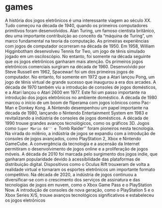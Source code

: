 # games


A história dos jogos eletrônicos é uma interessante viagem ao século XX. Tudo começou na década de 1940, quando os primeiros computadores primitivos foram desenvolvidos. Alan Turing, um famoso cientista britânico, deu uma importante contribuição ao conceito da “máquina de Turing”, um marco fundamental na teoria da computação. As primeiras experiências com jogos de computador ocorreram na década de 1950. Em 1958, William Higginbotham desenvolveu Tennis for Two, um jogo de tênis simulado jogado em um osciloscópio. No entanto, foi somente na década seguinte que os jogos eletrônicos ganharam mais atenção. Os primeiros jogos eletrônicos comerciais surgiram na década de 1960. Desenvolvido por Steve Russell em 1962, Spacewar! foi um dos primeiros jogos de computador. No entanto, foi somente em 1972 que a Atari lançou Pong, um jogo de tênis virtual de grande sucesso que  inaugurou a era dos arcades. A década de 1970 também viu a introdução de consoles de jogos domésticos, e a Atari lançou o Atari 2600 em 1977. Este foi um passo importante na introdução dos jogos eletrônicos no ambiente doméstico. A década de 1980 marcou o início de um boom de fliperama com jogos icônicos como Pac-Man e Donkey Kong. A Nintendo desempenhou um papel importante na década de 1980, lançando o Nintendo Entertainment System em 1983 e revitalizando a indústria de consoles de jogos domésticos. A década de 1990 trouxe grandes avanços tecnológicos, como os gráficos 3D. Jogos como ``Super Mario 64'' e ``Tomb Raider'' foram pioneiros nesta tecnologia. Na virada do milênio, a  indústria de jogos se expandiu com a introdução de consoles de jogos avançados, como  PlayStation 2, Xbox e Nintendo GameCube. A convergência da tecnologia e a ascensão da Internet permitiram o desenvolvimento de jogos online e a proliferação de jogos móveis.  A década de 2010 foi marcada pelo surgimento dos jogos indie, que ganharam popularidade devido à acessibilidade das plataformas de distribuição digital. Dispositivos como o Oculus Rift trouxeram de volta a realidade virtual e tornaram os esportes eletrônicos um importante formato competitivo. Na década de 2020, a indústria de jogos continuou a diversificar-se com o crescimento dos serviços de assinatura e das tecnologias de jogos em nuvem, como o Xbox Game Pass e o PlayStation Now. A introdução de consoles de nova geração, como o PlayStation 5 e o Xbox Series X/S, trouxe avanços tecnológicos significativos e estabeleceu os jogos eletrônicos 
